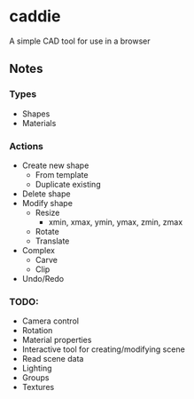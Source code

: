 # caddie
A simple CAD tool for use in a browser


## Notes

### Types

- Shapes
- Materials

### Actions

- Create new shape
  - From template
  - Duplicate existing
- Delete shape
- Modify shape
  - Resize
    - xmin, xmax, ymin, ymax, zmin, zmax
  - Rotate
  - Translate
- Complex
  - Carve
  - Clip
- Undo/Redo

### TODO:

- Camera control
- Rotation
- Material properties
- Interactive tool for creating/modifying scene
- Read scene data
- Lighting
- Groups
- Textures
